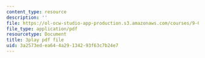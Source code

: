 ```yaml
---
content_type: resource
description: ''
file: https://ol-ocw-studio-app-production.s3.amazonaws.com/courses/9-00sc-introduction-to-psychology-fall-2011/3a2573edea644a29134293f63c7b24e7_z9XQpjNgeBI.pdf
file_type: application/pdf
resourcetype: Document
title: 3play pdf file
uid: 3a2573ed-ea64-4a29-1342-93f63c7b24e7
---
```

